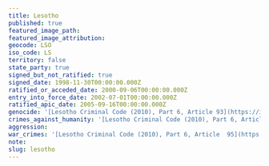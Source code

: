 ```yaml
---
title: Lesotho
published: true
featured_image_path:
featured_image_attribution:
geocode: LSO
iso_code: LS
territory: false
state_party: true
signed_but_not_ratified: true
signed_date: 1998-11-30T00:00:00.000Z
ratified_or_acceded_date: 2000-09-06T00:00:00.000Z
entry_into_force_date: 2002-07-01T00:00:00.000Z
ratified_apic_date: 2005-09-16T00:00:00.000Z
genocide: '[Lesotho Criminal Code (2010), Part 6, Article 93](https://iccdb.hrlc.net/data/doc/776/keyword/46/)'
crimes_against_humanity: '[Lesotho Criminal Code (2010), Part 6, Article 94](https://iccdb.hrlc.net/data/doc/776/keyword/13/)'
aggression:
war_crimes: '[Lesotho Criminal Code (2010), Part 6, Article  95](https://iccdb.hrlc.net/data/doc/776/keyword/145/)'
note:
slug: lesotho
---
```



